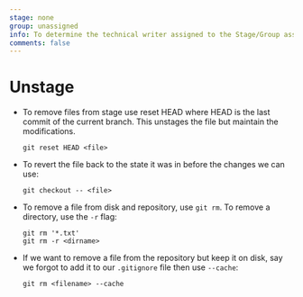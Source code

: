 ```yaml
---
stage: none
group: unassigned
info: To determine the technical writer assigned to the Stage/Group associated with this page, see https://about.gitlab.com/handbook/engineering/ux/technical-writing/#assignments
comments: false
---
```


# Unstage

- To remove files from stage use reset HEAD where HEAD is the last commit of the current branch. This unstages the file but maintain the modifications.

  ```shell
  git reset HEAD <file>
  ```

- To revert the file back to the state it was in before the changes we can use:

  ```shell
  git checkout -- <file>
  ```

- To remove a file from disk and repository, use `git rm`. To remove a directory, use the `-r` flag:

  ```shell
  git rm '*.txt'
  git rm -r <dirname>
  ```

- If we want to remove a file from the repository but keep it on disk, say we forgot to add it to our `.gitignore` file then use `--cache`:

  ```shell
  git rm <filename> --cache
  ```
